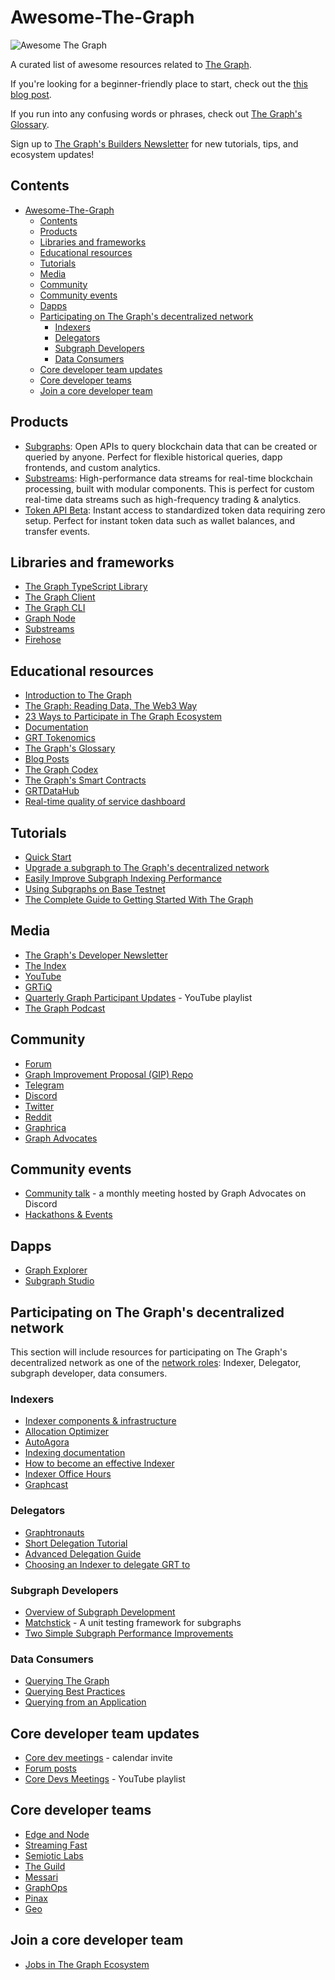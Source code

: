 # Awesome-The-Graph

![Awesome The Graph](https://storage.googleapis.com/graph-blog/get-involved-with-graph-community-web3/Header_The%20Graph%20Community%404x.jpg)

A curated list of awesome resources related to [The Graph](https://thegraph.com/).

If you're looking for a beginner-friendly place to start, check out the [this blog post](https://thegraph.com/blog/introduction-to-the-graph/).

If you run into any confusing words or phrases, check out [The Graph's Glossary](https://thegraph.com/docs/en/glossary/).

Sign up to [The Graph's Builders Newsletter](https://bdf2eca9.sibforms.com/serve/MUIEAAP7mWSFRPoNIyFZSMhS9Sk0tvGPKSB0rcRoOaSmWy61ZXpAgue6ZyIzhsJoeqHwkKg0kWAAQeHLH9XK5Blg6wT00da6JPIW_BrBoMl87K2_KmK_E4ltKbxfQCgQ2uXK0mE8SPIbXESbXIVxZEVinCtlNqF3ctoPjPyMqB8QP-ps9SAnWfpopp6loRHJe7wSSFRswUuBoB0K) for new tutorials, tips, and ecosystem updates!

## Contents

- [Awesome-The-Graph](#awesome-the-graph)
  - [Contents](#contents)
  - [Products](#products)
  - [Libraries and frameworks](#libraries-and-frameworks)
  - [Educational resources](#educational-resources)
  - [Tutorials](#tutorials)
  - [Media](#media)
  - [Community](#community)
  - [Community events](#community-events)
  - [Dapps](#dapps)
  - [Participating on The Graph's decentralized network](#participating-on-the-graphs-decentralized-network)
    - [Indexers](#indexers)
    - [Delegators](#delegators)
    - [Subgraph Developers](#subgraph-developers)
    - [Data Consumers](#data-consumers)
  - [Core developer team updates](#core-developer-team-updates)
  - [Core developer teams](#core-developer-teams)
  - [Join a core developer team](#join-a-core-developer-team)

## Products

- [Subgraphs](https://thegraph.com/docs/en/subgraphs/developing/subgraphs/): Open APIs to query blockchain data that can be created or queried by anyone. Perfect for flexible historical queries, dapp frontends, and custom analytics.
- [Substreams](https://thegraph.com/docs/en/substreams/introduction/): High-performance data streams for real-time blockchain processing, built with modular components. This is perfect for custom real-time data streams such as high-frequency trading & analytics.
- [Token API Beta](https://thegraph.com/docs/en/token-api/quick-start/): Instant access to standardized token data requiring zero setup. Perfect for instant token data such as wallet balances, and transfer events.

## Libraries and frameworks

- [The Graph TypeScript Library](https://github.com/graphprotocol/graph-tooling/tree/main/packages/ts)
- [The Graph Client](https://github.com/graphprotocol/graph-client)
- [The Graph CLI](https://github.com/graphprotocol/graph-tooling/tree/main/packages/cli)
- [Graph Node](https://github.com/graphprotocol/graph-node)
- [Substreams](https://thegraph.com/docs/en/substreams/)
- [Firehose](https://thegraph.com/docs/en/firehose/)

## Educational resources

- [Introduction to The Graph](https://thegraph.com/blog/introduction-to-the-graph/)
- [The Graph: Reading Data, The Web3 Way](https://stanfordblockchainreview.substack.com/p/the-graph-reading-data-the-web3-way)
- [23 Ways to Participate in The Graph Ecosystem](https://thegraph.com/blog/get-involved-with-graph-community-web3/)
- [Documentation](https://thegraph.com/docs/)
- [GRT Tokenomics](https://thegraph.com/docs/en/tokenomics/)
- [The Graph's Glossary](https://thegraph.com/docs/en/glossary/)
- [Blog Posts](https://thegraph.com/blog/)
- [The Graph Codex](https://codex.thegraph.com/)
- [The Graph's Smart Contracts](https://github.com/graphprotocol/contracts)
- [GRTDataHub](https://grtdatahub.com/)
- [Real-time quality of service dashboard](https://mips-qos.streamlit.app/)

## Tutorials

- [Quick Start](https://thegraph.com/docs/en/cookbook/quick-start/)
- [Upgrade a subgraph to The Graph's decentralized network](https://thegraph.com/docs/en/cookbook/upgrading-a-subgraph/)
- [Easily Improve Subgraph Indexing Performance](https://thegraph.com/blog/improve-subgraph-performance-reduce-eth-calls/)
- [Using Subgraphs on Base Testnet](https://www.youtube.com/watch?v=mwgN9vwLOBw)
- [The Complete Guide to Getting Started With The Graph](https://camiinthisthang.hashnode.dev/the-complete-guide-to-getting-started-with-the-graph)

## Media

- [The Graph's Developer Newsletter](https://bdf2eca9.sibforms.com/serve/MUIEAAP7mWSFRPoNIyFZSMhS9Sk0tvGPKSB0rcRoOaSmWy61ZXpAgue6ZyIzhsJoeqHwkKg0kWAAQeHLH9XK5Blg6wT00da6JPIW_BrBoMl87K2_KmK_E4ltKbxfQCgQ2uXK0mE8SPIbXESbXIVxZEVinCtlNqF3ctoPjPyMqB8QP-ps9SAnWfpopp6loRHJe7wSSFRswUuBoB0K)
- [The Index](https://directory.libsyn.com/shows/view/id/theindex)
- [YouTube](https://www.youtube.com/graphprotocol)
- [GRTiQ](https://www.grtiq.com/)
- [Quarterly Graph Participant Updates](https://www.youtube.com/playlist?list=PLTqyKgxaGF3SerCqOuIT-FdaXZASg3U-C) - YouTube playlist
- [The Graph Podcast](https://www.buzzsprout.com/2114418/share)

## Community

- [Forum](https://forum.thegraph.com/)
- [Graph Improvement Proposal (GIP) Repo](https://github.com/graphprotocol/graph-improvement-proposals)
- [Telegram](https://t.me/graphprotocol)
- [Discord](https://discord.gg/vtvv7FP)
- [Twitter](https://twitter.com/thegraph)
- [Reddit](https://www.reddit.com/r/thegraph/)
- [Graphrica](https://www.graphrica.org/)
- [Graph Advocates](https://thegraph.com/blog/graph-advocates/)

## Community events

- [Community talk](https://calendar.google.com/calendar/u/0/embed?src=info@thegraph.foundation) - a monthly meeting hosted by Graph Advocates on Discord
- [Hackathons & Events](https://thegraph.com/blog/advocates-dao/)

## Dapps

- [Graph Explorer](https://thegraph.com/explorer/)
- [Subgraph Studio](https://thegraph.com/studio/)

## Participating on The Graph's decentralized network

This section will include resources for participating on The Graph's decentralized network as one of the [network roles](https://thegraph.com/docs/en/#network-roles): Indexer, Delegator, subgraph developer, data consumers.

### Indexers

- [Indexer components & infrastructure](https://github.com/graphprotocol/indexer)
- [Allocation Optimizer](https://github.com/graphprotocol/allocation-optimizer)
- [AutoAgora](https://github.com/semiotic-ai/autoagora)
- [Indexing documentation](https://thegraph.com/docs/en/network/indexing/)
- [How to become an effective Indexer](https://thegraph.com/blog/how-to-become-indexer/)
- [Indexer Office Hours](https://twitter.com/TheGraphIOH)
- [Graphcast](https://thegraph.com/docs/en/graphcast/)

### Delegators

- [Graphtronauts](https://graphtronauts.com/)
- [Short Delegation Tutorial](https://www.youtube.com/watch?v=yQamugqJlmQ)
- [Advanced Delegation Guide](https://thegraph.com/docs/en/network/delegating/)
- [Choosing an Indexer to delegate GRT to](https://thegraph.academy/delegators/choosing-indexers/)

### Subgraph Developers

- [Overview of Subgraph Development](https://thegraph.com/docs/en/network/developing/)
- [Matchstick](https://thegraph.com/docs/en/developing/unit-testing-framework/) - A unit testing framework for subgraphs
- [Two Simple Subgraph Performance Improvements](https://thegraph.com/blog/two-simple-subgraph-performance-improvements/)

### Data Consumers

- [Querying The Graph](https://thegraph.com/docs/en/querying/querying-the-graph/)
- [Querying Best Practices](https://thegraph.com/docs/en/querying/querying-best-practices/)
- [Querying from an Application](https://thegraph.com/docs/en/querying/querying-from-an-application/)

## Core developer team updates

- [Core dev meetings](https://calendar.google.com/calendar/u/0/embed?src=info@thegraph.foundation) - calendar invite
- [Forum posts](https://forum.thegraph.com/c/research/cd-1-pager-updates/70)
- [Core Devs Meetings](https://youtube.com/playlist?list=PLTqyKgxaGF3Tj_A6eqV8V_aQoRwd2oHa_) - YouTube playlist

## Core developer teams

- [Edge and Node](https://edgeandnode.com/)
- [Streaming Fast](https://www.streamingfast.io/)
- [Semiotic Labs](https://semiotic.ai/)
- [The Guild](https://the-guild.dev/)
- [Messari](https://messari.io/)
- [GraphOps](https://graphops.xyz/)
- [Pinax](https://pinax.network/en)
- [Geo](https://www.geobrowser.io/)

## Join a core developer team

- [Jobs in The Graph Ecosystem](https://thegraph.com/jobs/)
